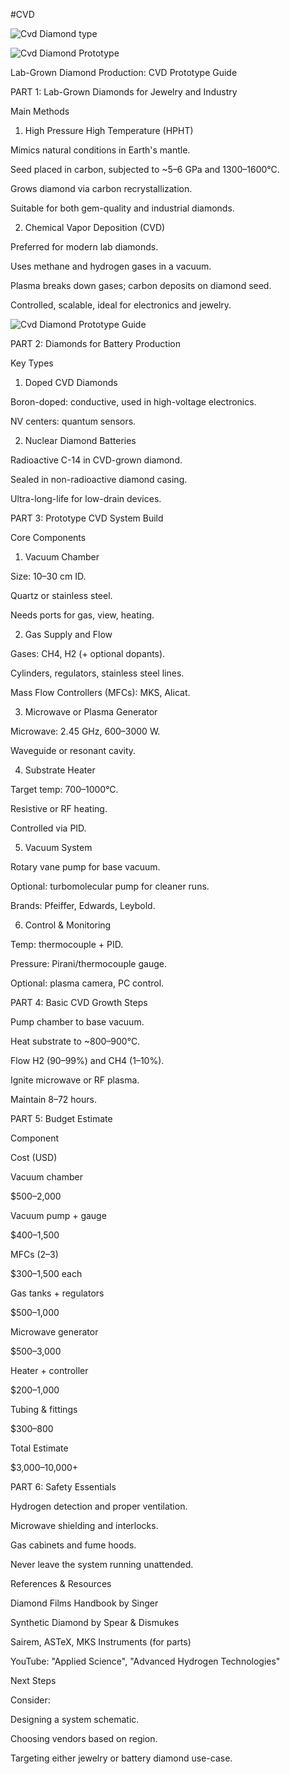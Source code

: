 #CVD 

![Cvd Diamond type ](https://github.com/user-attachments/assets/bf35a2b7-db06-4c5b-afa4-f9b779489ad7)

![Cvd Diamond Prototype ](https://github.com/user-attachments/assets/0f1b2e5d-9930-4cb8-87c8-562eb3ef1cc4)

Lab-Grown Diamond Production: CVD Prototype Guide

PART 1: Lab-Grown Diamonds for Jewelry and Industry

Main Methods

1. High Pressure High Temperature (HPHT)

Mimics natural conditions in Earth's mantle.

Seed placed in carbon, subjected to ~5–6 GPa and 1300–1600°C.

Grows diamond via carbon recrystallization.

Suitable for both gem-quality and industrial diamonds.

2. Chemical Vapor Deposition (CVD)

Preferred for modern lab diamonds.

Uses methane and hydrogen gases in a vacuum.

Plasma breaks down gases; carbon deposits on diamond seed.

Controlled, scalable, ideal for electronics and jewelry.

![Cvd Diamond Prototype Guide](https://github.com/user-attachments/assets/5283a8c5-1946-4775-b272-246717ef8ab1)

PART 2: Diamonds for Battery Production

Key Types

1. Doped CVD Diamonds

Boron-doped: conductive, used in high-voltage electronics.

NV centers: quantum sensors.

2. Nuclear Diamond Batteries

Radioactive C-14 in CVD-grown diamond.

Sealed in non-radioactive diamond casing.

Ultra-long-life for low-drain devices.

PART 3: Prototype CVD System Build

Core Components

1. Vacuum Chamber

Size: 10–30 cm ID.

Quartz or stainless steel.

Needs ports for gas, view, heating.

2. Gas Supply and Flow

Gases: CH4, H2 (+ optional dopants).

Cylinders, regulators, stainless steel lines.

Mass Flow Controllers (MFCs): MKS, Alicat.

3. Microwave or Plasma Generator

Microwave: 2.45 GHz, 600–3000 W.

Waveguide or resonant cavity.

4. Substrate Heater

Target temp: 700–1000°C.

Resistive or RF heating.

Controlled via PID.

5. Vacuum System

Rotary vane pump for base vacuum.

Optional: turbomolecular pump for cleaner runs.

Brands: Pfeiffer, Edwards, Leybold.

6. Control & Monitoring

Temp: thermocouple + PID.

Pressure: Pirani/thermocouple gauge.

Optional: plasma camera, PC control.

PART 4: Basic CVD Growth Steps

Pump chamber to base vacuum.

Heat substrate to ~800–900°C.

Flow H2 (90–99%) and CH4 (1–10%).

Ignite microwave or RF plasma.

Maintain 8–72 hours.

PART 5: Budget Estimate

Component

Cost (USD)

Vacuum chamber

$500–2,000

Vacuum pump + gauge

$400–1,500

MFCs (2–3)

$300–1,500 each

Gas tanks + regulators

$500–1,000

Microwave generator

$500–3,000

Heater + controller

$200–1,000

Tubing & fittings

$300–800

Total Estimate

$3,000–10,000+

PART 6: Safety Essentials

Hydrogen detection and proper ventilation.

Microwave shielding and interlocks.

Gas cabinets and fume hoods.

Never leave the system running unattended.

References & Resources

Diamond Films Handbook by Singer

Synthetic Diamond by Spear & Dismukes

Sairem, ASTeX, MKS Instruments (for parts)

YouTube: "Applied Science", "Advanced Hydrogen Technologies"

Next Steps

Consider:

Designing a system schematic.

Choosing vendors based on region.

Targeting either jewelry or battery diamond use-case.

